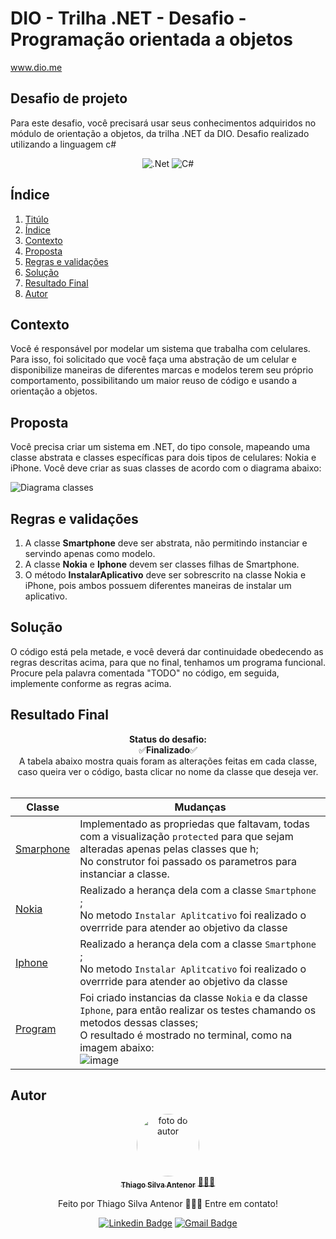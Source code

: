 # DIO - Trilha .NET - Desafio - Programação orientada a objetos
www.dio.me

## Desafio de projeto
Para este desafio, você precisará usar seus conhecimentos adquiridos no módulo de orientação a objetos, da trilha .NET da DIO.
Desafio realizado utilizando a linguagem c#

<div align="center">
  
  ![.Net](https://img.shields.io/badge/.NET-5C2D91?style=for-the-badge&logo=.net&logoColor=white)  ![C#](https://img.shields.io/badge/c%23-%23239120.svg?style=for-the-badge&logo=c-sharp&logoColor=white)
  
</div>

## Índice
1. [Titúlo](#dio---trilha-net---desafio---programação-orientada-a-objetos)
2. [Índice](#índice)
3. [Contexto](#contexto) 
4. [Proposta](#proposta)
5. [Regras e validações](#regras-e-validações)
6. [Solução](#solução)
7. [Resultado Final](#resultado-final)
8. [Autor](#autor)


## Contexto
Você é responsável por modelar um sistema que trabalha com celulares. Para isso, foi solicitado que você faça uma abstração de um celular e disponibilize maneiras de diferentes marcas e modelos terem seu próprio comportamento, possibilitando um maior reuso de código e usando a orientação a objetos.

## Proposta
Você precisa criar um sistema em .NET, do tipo console, mapeando uma classe abstrata e classes específicas para dois tipos de celulares: Nokia e iPhone. 
Você deve criar as suas classes de acordo com o diagrama abaixo:

![Diagrama classes](Imagens/diagrama.png)

## Regras e validações
1. A classe **Smartphone** deve ser abstrata, não permitindo instanciar e servindo apenas como modelo.
2. A classe **Nokia** e **Iphone** devem ser classes filhas de Smartphone.
3. O método **InstalarAplicativo** deve ser sobrescrito na classe Nokia e iPhone, pois ambos possuem diferentes maneiras de instalar um aplicativo.

## Solução
O código está pela metade, e você deverá dar continuidade obedecendo as regras descritas acima, para que no final, tenhamos um programa funcional. Procure pela palavra comentada "TODO" no código, em seguida, implemente conforme as regras acima.

## Resultado Final
<div align="center">
  
**Status do desafio:**
<br>✅**Finalizado**✅<br>
A tabela abaixo mostra quais foram as alterações feitas em cada classe, caso queira ver o código, basta clicar no nome da classe que deseja ver.
<br><br>


| Classe | Mudanças |
| ------ | -------- |
| [Smarphone](https://github.com/thiagosilvaantenor/Desafio-DIO-dotNET-POO/blob/main/Models/Smartphone.cs)  | Implementado as propriedas que faltavam, todas com a visualização ``protected`` para que sejam alteradas apenas pelas classes que h;<br>No construtor foi passado os parametros para instanciar a classe. | 
| [Nokia](https://github.com/thiagosilvaantenor/Desafio-DIO-dotNET-POO/blob/main/Models/Nokia.cs) | Realizado a herança dela com a classe ``Smartphone`` ;<br>No metodo ``Instalar Aplitcativo`` foi realizado o overrride para atender ao objetivo da classe|
| [Iphone](https://github.com/thiagosilvaantenor/Desafio-DIO-dotNET-POO/blob/main/Models/Iphone.cs) | Realizado a herança dela com a classe ``Smartphone`` ;<br>No metodo ``Instalar Aplitcativo`` foi realizado o overrride para atender ao objetivo da classe|
| [Program](https://github.com/thiagosilvaantenor/Desafio-DIO-dotNET-POO/blob/main/Program.cs) | Foi criado instancias da classe ``Nokia`` e da classe ``Iphone``, para então realizar os testes chamando os metodos dessas classes;<br>O resultado é mostrado no terminal, como na imagem abaixo:<br>![image](https://github.com/thiagosilvaantenor/Desafio-DIO-dotNET-POO/assets/99970279/73284eb0-e94c-47cd-be11-c13d31ca5e79) |
 
</div>

## Autor
<div align="center">
<a href="https://www.linkedin.com/in/thiago-antenor/">
<img style="border-radius: 50%;" src="https://avatars.githubusercontent.com/u/99970279?v=4" width="100px;" alt="foto do autor"/>
 <br />
 <sub><b>Thiago Silva Antenor</b></sub></a> <a href="https://www.linkedin.com/in/thiago-antenor/" title="Linkedin"> 🧑🏾‍💻</a>


Feito por Thiago Silva Antenor 👨🏾‍💻 Entre em contato!

[![Linkedin Badge](https://img.shields.io/badge/-Thiago-blue?style=flat-square&logo=Linkedin&logoColor=white&link=https://www.linkedin.com/in/thiago-antenor/)](https://www.linkedin.com/in/thiago-antenor/) 
[![Gmail Badge](https://img.shields.io/badge/-thiagoantenor31@gmail.com-c14438?style=flat-square&logo=Gmail&logoColor=white&link=mailto:thiagoantenor31.com)](mailto:thiagoantenor31.com)
</div>
